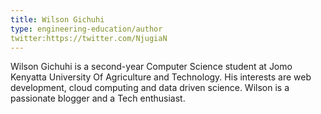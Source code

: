 ```yaml
---
title: Wilson Gichuhi
type: engineering-education/author
twitter:https://twitter.com/NjugiaN
---
```

Wilson Gichuhi is a second-year Computer Science student at Jomo Kenyatta University Of Agriculture and Technology. His interests are web development, cloud computing and data driven science. Wilson is a passionate blogger and a Tech enthusiast.
